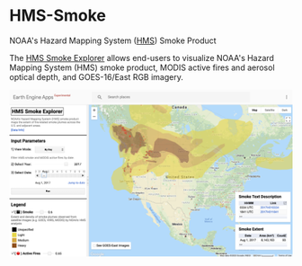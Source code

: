 # HMS-Smoke
NOAA's Hazard Mapping System ([HMS](https://www.ospo.noaa.gov/Products/land/hms.html)) Smoke Product

The [HMS Smoke Explorer](https://globalfires.earthengine.app/view/hms-smoke) allows end-users to visualize NOAA's Hazard Mapping System (HMS) smoke product, MODIS active fires and aerosol optical depth, and GOES-16/East RGB imagery.

![banner image](https://github.com/tianjialiu/HMS-Smoke/blob/master/docs/imgs/HMS_Smoke_Explorer.png)

